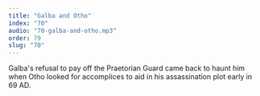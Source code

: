 ```yaml
---
title: "Galba and Otho"
index: "70"
audio: "70-galba-and-otho.mp3"
order: 79
slug: "70"
---
```


Galba's refusal to pay off the Praetorian Guard came back to haunt him when Otho looked for accomplices to aid in his assassination plot early in 69 AD.



